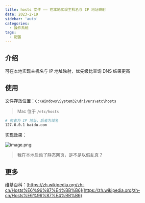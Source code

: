 ```yaml
---
title: hosts 文件 —— 在本地实现主机名与 IP 地址映射
date: 2023-2-19
sidebar: 'auto'
categories:
  - 操作系统
tags:
  - 配置
---
```


## 介绍

可在本地实现主机名与 IP 地址映射，优先级比查询 DNS 结果更高

## 使用

文件存放位置：`C:\Windows\System32\drivers\etc\hosts`

> Mac 位于 `/etc/hosts`

```sh
# 前者为 IP 地址，后者为域名
127.0.0.1 baidu.com
```

实现效果：

![image.png](https://s2.loli.net/2023/02/19/da8bW4UmBtqHxe1.png)

> 我在本地启动了静态网页，是不是以假乱真？

## 更多

维基百科：[https://zh.wikipedia.org/zh-cn/Hosts%E6%96%87%E4%BB%B6](https://zh.wikipedia.org/zh-cn/Hosts%E6%96%87%E4%BB%B6)
